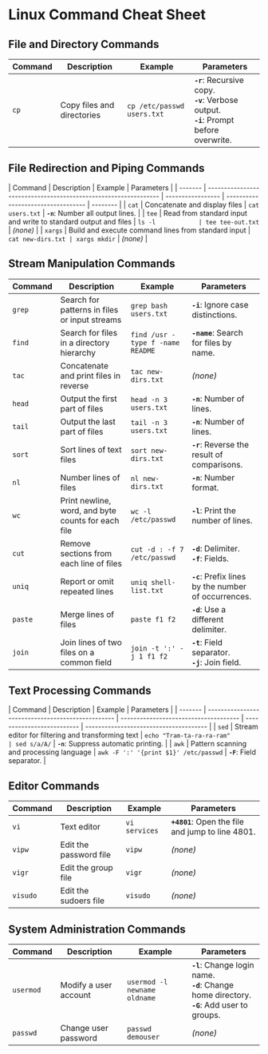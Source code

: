 # Linux Command Cheat Sheet

## File and Directory Commands

| Command | Description                | Example                    | Parameters                                                                                   |
| ------- | -------------------------- | -------------------------- | -------------------------------------------------------------------------------------------- |
| `cp`    | Copy files and directories | `cp /etc/passwd users.txt` | **`-r`**: Recursive copy.<br>**`-v`**: Verbose output.<br>**`-i`**: Prompt before overwrite. |

## File Redirection and Piping Commands

| Command | Description                                                     | Example           | Parameters                         |
| ------- | --------------------------------------------------------------- | ----------------- | ---------------------------------- | -------- |
| `cat`   | Concatenate and display files                                   | `cat users.txt`   | **`-n`**: Number all output lines. |
| `tee`   | Read from standard input and write to standard output and files | `ls -l            | tee tee-out.txt`                   | _(none)_ |
| `xargs` | Build and execute command lines from standard input             | `cat new-dirs.txt | xargs mkdir`                       | _(none)_ |

## Stream Manipulation Commands

| Command | Description                                        | Example                          | Parameters                                           |
| ------- | -------------------------------------------------- | -------------------------------- | ---------------------------------------------------- |
| `grep`  | Search for patterns in files or input streams      | `grep bash users.txt`            | **`-i`**: Ignore case distinctions.                  |
| `find`  | Search for files in a directory hierarchy          | `find /usr -type f -name README` | **`-name`**: Search for files by name.               |
| `tac`   | Concatenate and print files in reverse             | `tac new-dirs.txt`               | _(none)_                                             |
| `head`  | Output the first part of files                     | `head -n 3 users.txt`            | **`-n`**: Number of lines.                           |
| `tail`  | Output the last part of files                      | `tail -n 3 users.txt`            | **`-n`**: Number of lines.                           |
| `sort`  | Sort lines of text files                           | `sort new-dirs.txt`              | **`-r`**: Reverse the result of comparisons.         |
| `nl`    | Number lines of files                              | `nl new-dirs.txt`                | **`-n`**: Number format.                             |
| `wc`    | Print newline, word, and byte counts for each file | `wc -l /etc/passwd`              | **`-l`**: Print the number of lines.                 |
| `cut`   | Remove sections from each line of files            | `cut -d : -f 7 /etc/passwd`      | **`-d`**: Delimiter.<br>**`-f`**: Fields.            |
| `uniq`  | Report or omit repeated lines                      | `uniq shell-list.txt`            | **`-c`**: Prefix lines by the number of occurrences. |
| `paste` | Merge lines of files                               | `paste f1 f2`                    | **`-d`**: Use a different delimiter.                 |
| `join`  | Join lines of two files on a common field          | `join -t ':' -j 1 f1 f2`         | **`-t`**: Field separator.<br>**`-j`**: Join field.  |

## Text Processing Commands

| Command | Description                                       | Example                               | Parameters                 |
| ------- | ------------------------------------------------- | ------------------------------------- | -------------------------- | -------------------------------------- |
| `sed`   | Stream editor for filtering and transforming text | `echo "Tram-ta-ra-ra-ram"             | sed s/a/A/`                | **`-n`**: Suppress automatic printing. |
| `awk`   | Pattern scanning and processing language          | `awk -F ':' '{print $1}' /etc/passwd` | **`-F`**: Field separator. |

## Editor Commands

| Command  | Description            | Example       | Parameters                                        |
| -------- | ---------------------- | ------------- | ------------------------------------------------- |
| `vi`     | Text editor            | `vi services` | **`+4801`**: Open the file and jump to line 4801. |
| `vipw`   | Edit the password file | `vipw`        | _(none)_                                          |
| `vigr`   | Edit the group file    | `vigr`        | _(none)_                                          |
| `visudo` | Edit the sudoers file  | `visudo`      | _(none)_                                          |

## System Administration Commands

| Command   | Description           | Example                      | Parameters                                                                                        |
| --------- | --------------------- | ---------------------------- | ------------------------------------------------------------------------------------------------- |
| `usermod` | Modify a user account | `usermod -l newname oldname` | **`-l`**: Change login name.<br>**`-d`**: Change home directory.<br>**`-G`**: Add user to groups. |
| `passwd`  | Change user password  | `passwd demouser`            | _(none)_                                                                                          |
